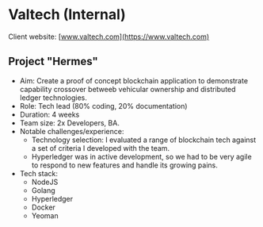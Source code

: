 # Valtech (Internal)

Client website: [www.valtech.com](https://www.valtech.com)

## Project "Hermes"

- Aim: Create a proof of concept blockchain application to demonstrate capability crossover betweeb vehicular ownership and distributed ledger technologies.
- Role: Tech lead (80% coding, 20% documentation)
- Duration: 4 weeks
- Team size: 2x Developers, BA.
- Notable challenges/experience:
    - Technology selection: I evaluated a range of blockchain tech against a set of criteria I developed with the team.
    - Hyperledger was in active development, so we had to be very agile to respond to new features and handle its growing pains.
- Tech stack:
    - NodeJS
    - Golang
    - Hyperledger
    - Docker
    - Yeoman